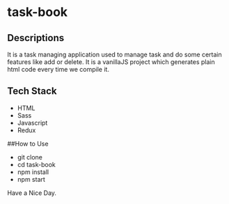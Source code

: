 # task-book

## Descriptions
It is a task managing application used to manage task and do some certain features like add or delete.
It is a vanillaJS project which generates plain html code every time we compile it.

## Tech Stack
<ul>
  <li>HTML</li>
  <li>Sass</li>
  <li>Javascript</li>
  <li>Redux</li>
</ul>

##How to Use

<ul>
  <li>git clone <github url></li>
  <li>cd task-book</li>
  <li>npm install</li>
  <li>npm start</li>
</ul>

Have a Nice Day.
